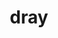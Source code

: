 ---
category: 4-letters
denotation: null
name: dray
reference_link: https://www.etymonline.com/word/dray
root_language: null
root_name: null
title: dray
type: free
word_sums:
- respelling: dray
  sum: 'Dray + '
---